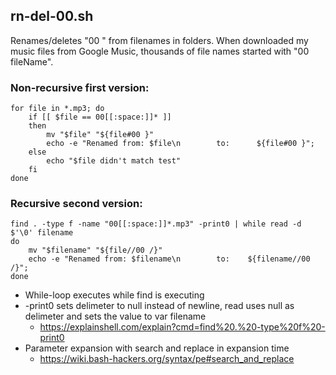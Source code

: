 ## rn-del-00.sh

Renames/deletes "00 " from filenames in folders. When downloaded my music files from Google Music, thousands of file names started with "00 fileName".


### Non-recursive first version:

```
for file in *.mp3; do
	if [[ $file == 00[[:space:]]* ]]
	then
		mv "$file" "${file#00 }"
		echo -e "Renamed from: $file\n        to:      ${file#00 }";
	else
		echo "$file didn't match test"
	fi 
done
```

### Recursive second version:

```
find . -type f -name "00[[:space:]]*.mp3" -print0 | while read -d $'\0' filename
do
	mv "$filename" "${file//00 /}"
	echo -e "Renamed from: $filename\n        to:    ${filename//00 /}";
done
```

- While-loop executes while find is executing
- -print0 sets delimeter to null instead of newline, read uses null as delimeter and sets the value to var filename
  - https://explainshell.com/explain?cmd=find%20.%20-type%20f%20-print0
- Parameter expansion with search and replace in expansion time
  - https://wiki.bash-hackers.org/syntax/pe#search_and_replace
